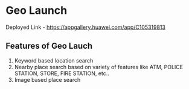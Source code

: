 # Geo Launch

Deployed Link - https://appgallery.huawei.com/app/C105319813

## Features of Geo Lauch
  1. Keyword based location search
  2. Nearby place search based on variety of features like ATM, POLICE STATION, STORE, FIRE STATION, etc..
  3. Image based place search


